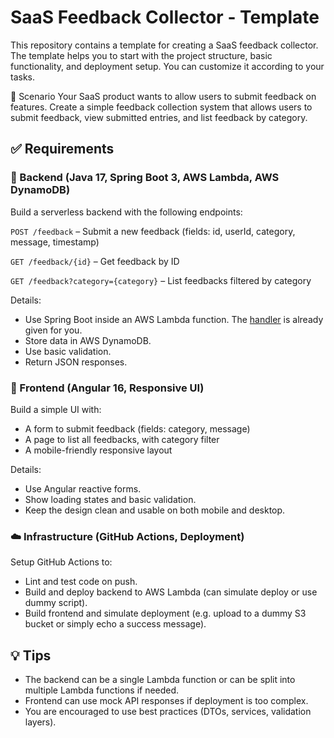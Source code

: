 # SaaS Feedback Collector - Template

This repository contains a template for creating a SaaS feedback collector. The template helps you to start with the project structure, basic functionality, and deployment setup. You can customize it according to your tasks.

🧩 Scenario
Your SaaS product wants to allow users to submit feedback on features. Create a simple feedback collection system that allows users to submit feedback, view submitted entries, and list feedback by category.

## ✅ Requirements

### 🔧 Backend (Java 17, Spring Boot 3, AWS Lambda, AWS DynamoDB)

Build a serverless backend with the following endpoints:

`POST /feedback` – Submit a new feedback (fields: id, userId, category, message, timestamp)

`GET /feedback/{id}` – Get feedback by ID

`GET /feedback?category={category}` – List feedbacks filtered by category

Details:

- Use Spring Boot inside an AWS Lambda function. The [handler](backend/src/main/java/org/nextpertis/saasfeedbackcollector/config/AsynchronousLambdaHandler.java) is already given for you.
- Store data in AWS DynamoDB.
- Use basic validation.
- Return JSON responses.

### 🎨 Frontend (Angular 16, Responsive UI)
Build a simple UI with:

- A form to submit feedback (fields: category, message)
- A page to list all feedbacks, with category filter
- A mobile-friendly responsive layout

Details:

- Use Angular reactive forms.
- Show loading states and basic validation.
- Keep the design clean and usable on both mobile and desktop.

### ☁️ Infrastructure (GitHub Actions, Deployment)
Setup GitHub Actions to:

- Lint and test code on push.
- Build and deploy backend to AWS Lambda (can simulate deploy or use dummy script).
- Build frontend and simulate deployment (e.g. upload to a dummy S3 bucket or simply echo a success message).

## 💡 Tips

- The backend can be a single Lambda function or can be split into multiple Lambda functions if needed.
- Frontend can use mock API responses if deployment is too complex.
- You are encouraged to use best practices (DTOs, services, validation layers).
